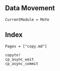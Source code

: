 ## Data Movement

```@meta
CurrentModule = MoYe
```
## Index

```@index
Pages = ["copy.md"]
```


```@docs
copyto!
cp_async_wait
cp_async_commit
```

